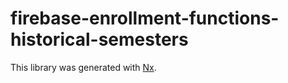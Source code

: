# firebase-enrollment-functions-historical-semesters

This library was generated with [Nx](https://nx.dev).
